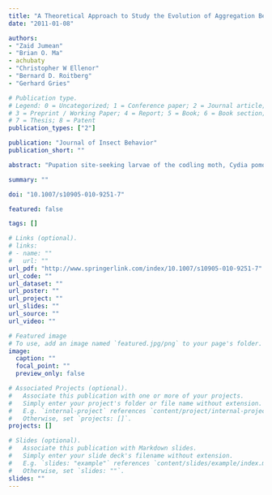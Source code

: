 ```yaml
---
title: "A Theoretical Approach to Study the Evolution of Aggregation Behavior by Larval Codling Moth, Cydia pomonella (Lepidoptera: Tortricidae)"
date: "2011-01-08"

authors:
- "Zaid Jumean"
- "Brian O. Ma"
- achubaty
- "Christopher W Ellenor"
- "Bernard D. Roitberg"
- "Gerhard Gries"

# Publication type.
# Legend: 0 = Uncategorized; 1 = Conference paper; 2 = Journal article;
# 3 = Preprint / Working Paper; 4 = Report; 5 = Book; 6 = Book section;
# 7 = Thesis; 8 = Patent
publication_types: ["2"]

publication: "Journal of Insect Behavior"
publication_short: ""

abstract: "Pupation site-seeking larvae of the codling moth, Cydia pomonella, aggregate in response to aggregation pheromone produced by cocoon-spinning conspecific larvae. Larvae that pupate in an aggregation rather than in solitude may experience a lower rate of parasitism by the parasitoid Mastrus ridibundus. Additionally, adults eclosing from a larval aggregation may encounter mates more rapidly at the site of eclosion (on-site) than away from that site (off-site). We employed an evolutionary simulation to determine the effect of several ecological parameters on the evolution of larval aggregation behavior. These parameters included (i) the probability of mate encounter off-site; (ii) the time available for finding a mate; and (iii) the population density of parasitoids and their rate of larval parasitism. The model predicts that larval aggregation behavior is selected for when the probability of off-site mate encounter is low, the time to locate mates is short, and egg-limited parasitoids are at high population levels. We also show that aggregations reduce the risk of parasitism through dilution effects. The parameters found to favour the evolution of larval aggregation behavior are consistent with life history traits exhibited by C. pomonella."

summary: ""

doi: "10.1007/s10905-010-9251-7"

featured: false

tags: []

# Links (optional).
# links:
# - name: ""
#   url: ""
url_pdf: "http://www.springerlink.com/index/10.1007/s10905-010-9251-7"
url_code: ""
url_dataset: ""
url_poster: ""
url_project: ""
url_slides: ""
url_source: ""
url_video: ""

# Featured image
# To use, add an image named `featured.jpg/png` to your page's folder. 
image:
  caption: ""
  focal_point: ""
  preview_only: false

# Associated Projects (optional).
#   Associate this publication with one or more of your projects.
#   Simply enter your project's folder or file name without extension.
#   E.g. `internal-project` references `content/project/internal-project/index.md`.
#   Otherwise, set `projects: []`.
projects: []

# Slides (optional).
#   Associate this publication with Markdown slides.
#   Simply enter your slide deck's filename without extension.
#   E.g. `slides: "example"` references `content/slides/example/index.md`.
#   Otherwise, set `slides: ""`.
slides: ""
---
```

